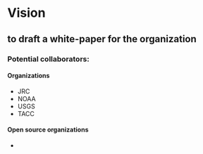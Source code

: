 # Vision
## to draft a white-paper for the organization

### Potential collaborators:
#### Organizations
- JRC
- NOAA
- USGS
- TACC


#### Open source organizations
- 
